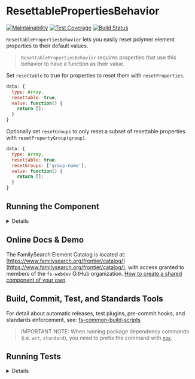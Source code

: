 # ResettablePropertiesBehavior

[![Maintainability](https://api.codeclimate.com/v1/badges/318eef8436381115b3e9/maintainability)](https://codeclimate.com/github/fs-webdev/resettable-properties-behavior/maintainability) [![Test Coverage](https://api.codeclimate.com/v1/badges/318eef8436381115b3e9/test_coverage)](https://codeclimate.com/github/fs-webdev/resettable-properties-behavior/test_coverage) [![Build Status](https://travis-ci.org/fs-webdev/resettable-properties-behavior.svg?branch=master)](https://travis-ci.org/fs-webdev/resettable-properties-behavior)

`ResettablePropertiesBehavior` lets you easily reset polymer element properties to their default values.

> `ResettablePropertiesBehavior` requires properties that use this behavior to have a function as their value.

Set `resettable` to true for properties to reset them with `resetProperties`.
```javascript
data: {
  type: Array,
  resettable: true,
  value: function() {
    return [];
  }
}
```

Optionally set `resetGroups` to only reset a subset of resettable properties with `resetPropertyGroup(group)`.
```javascript
data: {
  type: Array,
  resettable: true,
  resetGroups: ['group-name'],
  value: function() {
    return [];
  }
}
```

## Running the Component

<details>

1. (Once) Install or update the [Polymer CLI](https://www.npmjs.com/package/polymer-cli): ```npm i -g polymer-cli```
1. (Once) Install the [frontier-cli](https://github.com/fs-webdev/frontier-cli): ```npm i -g https://github.com/fs-webdev/frontier-cli```
1. Run `npm install` to get dependencies needed to set up the unit testing framework, useful commit hooks, and standards tools (`bower install` is also run as a post-install step).
1. Or (if you want to live dangerously) just run `bower install` to load all of the component's primary dependencies.
1. Run `polymer analyze > analysis.json` to initialize the docs page.

This component's auto-generated documentation is viewable by running:

```bash
frontier element serve
```

> NOTE: If you attempt to `frontier element serve` on a clean install, you will get an error, stating that the analysis.json file (used to populate the documentation page) does not exist. You can fix this by either running `frontier element serve -a`, or by auto-loading the demo page via:

```bash
frontier element serve -d
```

This component's demo page is viewable by running the above command.

</details>

## Online Docs & Demo

The FamilySearch Element Catalog is located at: [https://www.familysearch.org/frontier/catalog/](https://www.familysearch.org/frontier/catalog/), with access granted to members of the `fs-webdev` GitHub organization. [How to create a shared component of your own](https://www.familysearch.org/frontier/ui-components/creating-a-new-web-component/).

## Build, Commit, Test, and Standards Tools

For detail about automatic releases, test plugins, pre-commit hooks, and standards enforcement, see: [fs-common-build-scripts](https://github.com/fs-webdev/fs-common-build-scripts#)

> IMPORTANT NOTE: When running package dependency commands (i.e. `wct`, `standard`), you need to prefix the command with [`npx`](https://medium.com/@maybekatz/introducing-npx-an-npm-package-runner-55f7d4bd282b).

## Running Tests

<details>

This component is set up to be tested via [web-component-tester](https://github.com/Polymer/web-component-tester).

To run tests locally, run:

```bash
npm test
```

which will run the standards checks through `semistandard` and `stylelint`, and then the unit tests via `wct`.

```bash
npx wct --skip-plugin sauce
```

If you need to debug locally (keeping the browser open), run:

```bash
npx wct --skip-plugin sauce -p
```

or

```bash
polymer test --skip-plugin sauce --local chrome -p
```

If you want to run the full suite of SauceLabs browser tests, run:

```bash
npx wct test/index.html --configFile wct.conf.json  --sauce-username {USERNAME} --sauce-access-key {ACCESS_KEY}
```

> NOTE: You can export `SAUCE_USERNAME` and `SAUCE_ACCESS_KEY` in your `.bash_profile` to be able to simply run `npx wct` without needing additional options.

</details>

